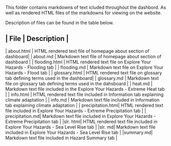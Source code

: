 This folder contains markdowns of text icluded throughout the dashbord. As well as rendered HTML files of the markdowns for viewing on the website.

Description of files can be found in the table below.

| File | Description |
-----------------------
| about.html | HTML rendered text file of homepage about section of dashboard|
| about.md | Markdown text file 
of homepage about section of dashboard |
| flooding.html | HTML rendered text file on Explore Your Hazards - Flooding tab | 
| flooding.md | Markdown text file on Explore Your Hazards - Flood tab |
| glossary.html | HTML rendered text file on glossary tab defining terms used in the dashboard|
| glossary.md | Markdown text file on glossary tab defining terms used in the dahsboard |
| heat.md | Markdown text file included in the Explore Your Hazards - Extreme Heat tab |
| info.html | HTML rendered text file included in Information tab explaining climate adaptation |
| info.md | Markdown text file included in Information tab explaining climate adaptation |
| precipitation.html| HTML rendered text file included in Explore Your Hazards - Extreme Precipitation tab |
| precipitation.md| Markdown text file included in Explore Your Hazards - Extreme Precipitation tab |
|slr. html| HTML rendered text file included in Explore Your Hazards - Sea Level Rise tab |
|slr. md| Markdown text file included in Explore Your Hazards - Sea Level Rise tab |
|summary.md| Markdown text file included in Hazard Summary tab |
